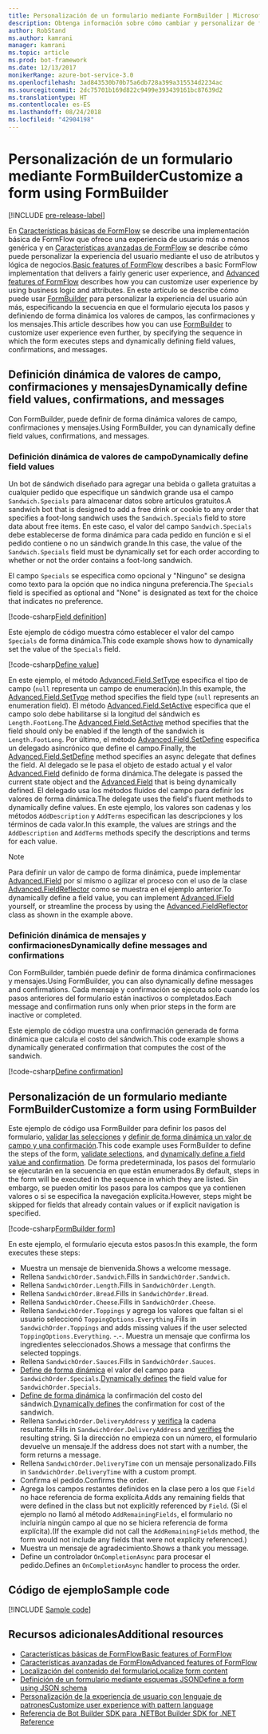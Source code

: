 ```yaml
---
title: Personalización de un formulario mediante FormBuilder | Microsoft Docs
description: Obtenga información sobre cómo cambiar y personalizar de forma dinámica el flujo y el contenido de las conversaciones con FormBuilder para Bot Builder SDK para .NET.
author: RobStand
ms.author: kamrani
manager: kamrani
ms.topic: article
ms.prod: bot-framework
ms.date: 12/13/2017
monikerRange: azure-bot-service-3.0
ms.openlocfilehash: 3ad843530b70b75a6db728a399a315534d2234ac
ms.sourcegitcommit: 2dc75701b169d822c9499e393439161bc87639d2
ms.translationtype: HT
ms.contentlocale: es-ES
ms.lasthandoff: 08/24/2018
ms.locfileid: "42904198"
---
```

# <a name="customize-a-form-using-formbuilder"></a><span data-ttu-id="4c604-103">Personalización de un formulario mediante FormBuilder</span><span class="sxs-lookup"><span data-stu-id="4c604-103">Customize a form using FormBuilder</span></span>

[!INCLUDE [pre-release-label](../includes/pre-release-label-v3.md)]

<span data-ttu-id="4c604-104">En [Características básicas de FormFlow](bot-builder-dotnet-formflow.md) se describe una implementación básica de FormFlow que ofrece una experiencia de usuario más o menos genérica y en [Características avanzadas de FormFlow](bot-builder-dotnet-formflow-advanced.md) se describe cómo puede personalizar la experiencia del usuario mediante el uso de atributos y lógica de negocios.</span><span class="sxs-lookup"><span data-stu-id="4c604-104">[Basic features of FormFlow](bot-builder-dotnet-formflow.md) describes a basic FormFlow implementation that delivers a fairly generic user experience, and [Advanced features of FormFlow](bot-builder-dotnet-formflow-advanced.md) describes how you can customize user experience by using business logic and attributes.</span></span> <span data-ttu-id="4c604-105">En este artículo se describe cómo puede usar [FormBuilder][formBuilder] para personalizar la experiencia del usuario aún más, especificando la secuencia en que el formulario ejecuta los pasos y definiendo de forma dinámica los valores de campos, las confirmaciones y los mensajes.</span><span class="sxs-lookup"><span data-stu-id="4c604-105">This article describes how you can use [FormBuilder][formBuilder] to customize user experience even further, by specifying the sequence in which the form executes steps and dynamically defining field values, confirmations, and messages.</span></span> 

## <a name="dynamically-define-field-values-confirmations-and-messages"></a><span data-ttu-id="4c604-106">Definición dinámica de valores de campo, confirmaciones y mensajes</span><span class="sxs-lookup"><span data-stu-id="4c604-106">Dynamically define field values, confirmations, and messages</span></span>

<span data-ttu-id="4c604-107">Con FormBuilder, puede definir de forma dinámica valores de campo, confirmaciones y mensajes.</span><span class="sxs-lookup"><span data-stu-id="4c604-107">Using FormBuilder, you can dynamically define field values, confirmations, and messages.</span></span>

### <a name="dynamically-define-field-values"></a><span data-ttu-id="4c604-108">Definición dinámica de valores de campo</span><span class="sxs-lookup"><span data-stu-id="4c604-108">Dynamically define field values</span></span> 

<span data-ttu-id="4c604-109">Un bot de sándwich diseñado para agregar una bebida o galleta gratuitas a cualquier pedido que especifique un sándwich grande usa el campo `Sandwich.Specials` para almacenar datos sobre artículos gratuitos.</span><span class="sxs-lookup"><span data-stu-id="4c604-109">A sandwich bot that is designed to add a free drink or cookie to any order that specifies a foot-long sandwich uses the `Sandwich.Specials` field to store data about free items.</span></span> <span data-ttu-id="4c604-110">En este caso, el valor del campo `Sandwich.Specials` debe establecerse de forma dinámica para cada pedido en función e si el pedido contiene o no un sándwich grande.</span><span class="sxs-lookup"><span data-stu-id="4c604-110">In this case, the value of the `Sandwich.Specials` field must be dynamically set for each order according to whether or not the order contains a foot-long sandwich.</span></span> 

<span data-ttu-id="4c604-111">El campo `Specials` se especifica como opcional y "Ninguno" se designa como texto para la opción que no indica ninguna preferencia.</span><span class="sxs-lookup"><span data-stu-id="4c604-111">The `Specials` field is specified as optional and "None" is designated as text for the choice that indicates no preference.</span></span>

[!code-csharp[Field definition](../includes/code/dotnet-formflow-formbuilder.cs#fieldDefinition)]

<span data-ttu-id="4c604-112">Este ejemplo de código muestra cómo establecer el valor del campo `Specials` de forma dinámica.</span><span class="sxs-lookup"><span data-stu-id="4c604-112">This code example shows how to dynamically set the value of the `Specials` field.</span></span> 

[!code-csharp[Define value](../includes/code/dotnet-formflow-formbuilder.cs#defineValue)]

<span data-ttu-id="4c604-113">En este ejemplo, el método [Advanced.Field.SetType][setType] especifica el tipo de campo (`null` representa un campo de enumeración).</span><span class="sxs-lookup"><span data-stu-id="4c604-113">In this example, the [Advanced.Field.SetType][setType] method specifies the field type (`null` represents an enumeration field).</span></span> <span data-ttu-id="4c604-114">El método [Advanced.Field.SetActive][setActive] especifica que el campo solo debe habilitarse si la longitud del sándwich es `Length.FootLong`.</span><span class="sxs-lookup"><span data-stu-id="4c604-114">The [Advanced.Field.SetActive][setActive] method specifies that the field should only be enabled if the length of the sandwich is `Length.FootLong`.</span></span> <span data-ttu-id="4c604-115">Por último, el método [Advanced.Field.SetDefine][setDefine] especifica un delegado asincrónico que define el campo.</span><span class="sxs-lookup"><span data-stu-id="4c604-115">Finally, the [Advanced.Field.SetDefine][setDefine] method specifies an async delegate that defines the field.</span></span> <span data-ttu-id="4c604-116">Al delegado se le pasa el objeto de estado actual y el valor [Advanced.Field][field] definido de forma dinámica.</span><span class="sxs-lookup"><span data-stu-id="4c604-116">The delegate is passed the current state object and the [Advanced.Field][field] that is being dynamically defined.</span></span> <span data-ttu-id="4c604-117">El delegado usa los métodos fluidos del campo para definir los valores de forma dinámica.</span><span class="sxs-lookup"><span data-stu-id="4c604-117">The delegate uses the field's fluent methods to dynamically define values.</span></span> <span data-ttu-id="4c604-118">En este ejemplo, los valores son cadenas y los métodos `AddDescription` y `AddTerms` especifican las descripciones y los términos de cada valor.</span><span class="sxs-lookup"><span data-stu-id="4c604-118">In this example, the values are strings and the `AddDescription` and `AddTerms` methods specify the descriptions and terms for each value.</span></span>

> [!NOTE]
> <span data-ttu-id="4c604-119">Para definir un valor de campo de forma dinámica, puede implementar [Advanced.IField][iField] por sí mismo o agilizar el proceso con el uso de la clase [Advanced.FieldReflector][FieldReflector] como se muestra en el ejemplo anterior.</span><span class="sxs-lookup"><span data-stu-id="4c604-119">To dynamically define a field value, you can implement [Advanced.IField][iField] yourself, or streamline the process by using the [Advanced.FieldReflector][FieldReflector] class as shown in the example above.</span></span> 

### <a name="dynamically-define-messages-and-confirmations"></a><span data-ttu-id="4c604-120">Definición dinámica de mensajes y confirmaciones</span><span class="sxs-lookup"><span data-stu-id="4c604-120">Dynamically define messages and confirmations</span></span>

<span data-ttu-id="4c604-121">Con FormBuilder, también puede definir de forma dinámica confirmaciones y mensajes.</span><span class="sxs-lookup"><span data-stu-id="4c604-121">Using FormBuilder, you can also dynamically define messages and confirmations.</span></span> <span data-ttu-id="4c604-122">Cada mensaje y confirmación se ejecuta solo cuando los pasos anteriores del formulario están inactivos o completados.</span><span class="sxs-lookup"><span data-stu-id="4c604-122">Each message and confirmation runs only when prior steps in the form are inactive or completed.</span></span> 

<span data-ttu-id="4c604-123">Este ejemplo de código muestra una confirmación generada de forma dinámica que calcula el costo del sándwich.</span><span class="sxs-lookup"><span data-stu-id="4c604-123">This code example shows a dynamically generated confirmation that computes the cost of the sandwich.</span></span> 

[!code-csharp[Define confirmation](../includes/code/dotnet-formflow-formbuilder.cs#defineConfirmation)]

## <a name="customize-a-form-using-formbuilder"></a><span data-ttu-id="4c604-124">Personalización de un formulario mediante FormBuilder</span><span class="sxs-lookup"><span data-stu-id="4c604-124">Customize a form using FormBuilder</span></span>

<span data-ttu-id="4c604-125">Este ejemplo de código usa FormBuilder para definir los pasos del formulario, [validar las selecciones](bot-builder-dotnet-formflow-advanced.md#add-business-logic) y [definir de forma dinámica un valor de campo y una confirmación](#dynamically-define-field-values-confirmations-and-messages).</span><span class="sxs-lookup"><span data-stu-id="4c604-125">This code example uses FormBuilder to define the steps of the form, [validate selections](bot-builder-dotnet-formflow-advanced.md#add-business-logic), and [dynamically define a field value and confirmation](#dynamically-define-field-values-confirmations-and-messages).</span></span> <span data-ttu-id="4c604-126">De forma predeterminada, los pasos del formulario se ejecutarán en la secuencia en que están enumerados.</span><span class="sxs-lookup"><span data-stu-id="4c604-126">By default, steps in the form will be executed in the sequence in which they are listed.</span></span> <span data-ttu-id="4c604-127">Sin embargo, se pueden omitir los pasos para los campos que ya contienen valores o si se especifica la navegación explícita.</span><span class="sxs-lookup"><span data-stu-id="4c604-127">However, steps might be skipped for fields that already contain values or if explicit navigation is specified.</span></span> 

[!code-csharp[FormBuilder form](../includes/code/dotnet-formflow-formbuilder.cs#formBuilderForm)]

<span data-ttu-id="4c604-128">En este ejemplo, el formulario ejecuta estos pasos:</span><span class="sxs-lookup"><span data-stu-id="4c604-128">In this example, the form executes these steps:</span></span>

- <span data-ttu-id="4c604-129">Muestra un mensaje de bienvenida.</span><span class="sxs-lookup"><span data-stu-id="4c604-129">Shows a welcome message.</span></span> 
- <span data-ttu-id="4c604-130">Rellena `SandwichOrder.Sandwich`.</span><span class="sxs-lookup"><span data-stu-id="4c604-130">Fills in `SandwichOrder.Sandwich`.</span></span> 
- <span data-ttu-id="4c604-131">Rellena `SandwichOrder.Length`.</span><span class="sxs-lookup"><span data-stu-id="4c604-131">Fills in `SandwichOrder.Length`.</span></span> 
- <span data-ttu-id="4c604-132">Rellena `SandwichOrder.Bread`.</span><span class="sxs-lookup"><span data-stu-id="4c604-132">Fills in `SandwichOrder.Bread`.</span></span> 
- <span data-ttu-id="4c604-133">Rellena `SandwichOrder.Cheese`.</span><span class="sxs-lookup"><span data-stu-id="4c604-133">Fills in `SandwichOrder.Cheese`.</span></span> 
- <span data-ttu-id="4c604-134">Rellena `SandwichOrder.Toppings` y agrega los valores que faltan si el usuario seleccionó `ToppingOptions.Everything`.</span><span class="sxs-lookup"><span data-stu-id="4c604-134">Fills in `SandwichOrder.Toppings` and adds missing values if the user selected `ToppingOptions.Everything`.</span></span> <span data-ttu-id="4c604-135">-.</span><span class="sxs-lookup"><span data-stu-id="4c604-135">-.</span></span> <span data-ttu-id="4c604-136">Muestra un mensaje que confirma los ingredientes seleccionados.</span><span class="sxs-lookup"><span data-stu-id="4c604-136">Shows a message that confirms the selected toppings.</span></span> 
- <span data-ttu-id="4c604-137">Rellena `SandwichOrder.Sauces`.</span><span class="sxs-lookup"><span data-stu-id="4c604-137">Fills in `SandwichOrder.Sauces`.</span></span> 
- <span data-ttu-id="4c604-138">[Define de forma dinámica](#dynamically-define-field-values) el valor del campo para `SandwichOrder.Specials`.</span><span class="sxs-lookup"><span data-stu-id="4c604-138">[Dynamically defines](#dynamically-define-field-values) the field value for `SandwichOrder.Specials`.</span></span> 
- <span data-ttu-id="4c604-139">[Define de forma dinámica](#dynamically-define-messages-and-confirmations) la confirmación del costo del sándwich.</span><span class="sxs-lookup"><span data-stu-id="4c604-139">[Dynamically defines](#dynamically-define-messages-and-confirmations) the confirmation for cost of the sandwich.</span></span> 
- <span data-ttu-id="4c604-140">Rellena `SandwichOrder.DeliveryAddress` y [verifica](bot-builder-dotnet-formflow-advanced.md#add-business-logic) la cadena resultante.</span><span class="sxs-lookup"><span data-stu-id="4c604-140">Fills in `SandwichOrder.DeliveryAddress` and [verifies](bot-builder-dotnet-formflow-advanced.md#add-business-logic) the resulting string.</span></span> <span data-ttu-id="4c604-141">Si la dirección no empieza con un número, el formulario devuelve un mensaje.</span><span class="sxs-lookup"><span data-stu-id="4c604-141">If the address does not start with a number, the form returns a message.</span></span> 
- <span data-ttu-id="4c604-142">Rellena `SandwichOrder.DeliveryTime` con un mensaje personalizado.</span><span class="sxs-lookup"><span data-stu-id="4c604-142">Fills in `SandwichOrder.DeliveryTime` with a custom prompt.</span></span> 
- <span data-ttu-id="4c604-143">Confirma el pedido.</span><span class="sxs-lookup"><span data-stu-id="4c604-143">Confirms the order.</span></span> 
- <span data-ttu-id="4c604-144">Agrega los campos restantes definidos en la clase pero a los que `Field` no hace referencia de forma explícita.</span><span class="sxs-lookup"><span data-stu-id="4c604-144">Adds any remaining fields that were defined in the class but not explicitly referenced by `Field`.</span></span> <span data-ttu-id="4c604-145">(Si el ejemplo no llamó al método `AddRemainingFields`, el formulario no incluiría ningún campo al que no se hiciera referencia de forma explícita).</span><span class="sxs-lookup"><span data-stu-id="4c604-145">(If the example did not call the `AddRemainingFields` method, the form would not include any fields that were not explicity referenced.)</span></span> 
- <span data-ttu-id="4c604-146">Muestra un mensaje de agradecimiento.</span><span class="sxs-lookup"><span data-stu-id="4c604-146">Shows a thank you message.</span></span> 
- <span data-ttu-id="4c604-147">Define un controlador `OnCompletionAsync` para procesar el pedido.</span><span class="sxs-lookup"><span data-stu-id="4c604-147">Defines an `OnCompletionAsync` handler to process the order.</span></span> 

## <a name="sample-code"></a><span data-ttu-id="4c604-148">Código de ejemplo</span><span class="sxs-lookup"><span data-stu-id="4c604-148">Sample code</span></span>

[!INCLUDE [Sample code](../includes/snippet-dotnet-formflow-samples.md)]

## <a name="additional-resources"></a><span data-ttu-id="4c604-149">Recursos adicionales</span><span class="sxs-lookup"><span data-stu-id="4c604-149">Additional resources</span></span>

- [<span data-ttu-id="4c604-150">Características básicas de FormFlow</span><span class="sxs-lookup"><span data-stu-id="4c604-150">Basic features of FormFlow</span></span>](bot-builder-dotnet-formflow.md)
- [<span data-ttu-id="4c604-151">Características avanzadas de FormFlow</span><span class="sxs-lookup"><span data-stu-id="4c604-151">Advanced features of FormFlow</span></span>](bot-builder-dotnet-formflow-advanced.md)
- [<span data-ttu-id="4c604-152">Localización del contenido del formulario</span><span class="sxs-lookup"><span data-stu-id="4c604-152">Localize form content</span></span>](bot-builder-dotnet-formflow-localize.md)
- [<span data-ttu-id="4c604-153">Definición de un formulario mediante esquemas JSON</span><span class="sxs-lookup"><span data-stu-id="4c604-153">Define a form using JSON schema</span></span>](bot-builder-dotnet-formflow-json-schema.md)
- [<span data-ttu-id="4c604-154">Personalización de la experiencia de usuario con lenguaje de patrones</span><span class="sxs-lookup"><span data-stu-id="4c604-154">Customize user experience with pattern language</span></span>](bot-builder-dotnet-formflow-pattern-language.md)
- <span data-ttu-id="4c604-155"><a href="/dotnet/api/?view=botbuilder-3.11.0" target="_blank">Referencia de Bot Builder SDK para .NET</a></span><span class="sxs-lookup"><span data-stu-id="4c604-155"><a href="/dotnet/api/?view=botbuilder-3.11.0" target="_blank">Bot Builder SDK for .NET Reference</a></span></span>

[formBuilder]: /dotnet/api/microsoft.bot.builder.formflow.formbuilder-1

[setType]: /dotnet/api/microsoft.bot.builder.formflow.advanced.field-1.settype

[setActive]: /dotnet/api/microsoft.bot.builder.formflow.advanced.field-1.setactive

[setDefine]: /dotnet/api/microsoft.bot.builder.formflow.advanced.field-1.setdefine

[field]: /dotnet/api/microsoft.bot.builder.formflow.advanced.field-1

[iField]: /dotnet/api/microsoft.bot.builder.formflow.advanced.ifield-1

[FieldReflector]: /dotnet/api/microsoft.bot.builder.formflow.advanced.fieldreflector-1
